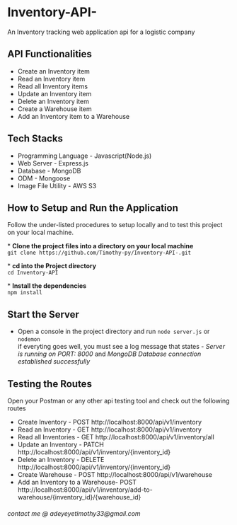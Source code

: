 # Inventory-API-

An Inventory tracking web application api for a logistic company

## API Functionalities

- Create an Inventory item
- Read an Inventory item
- Read all Inventory items
- Update an Inventory item
- Delete an Inventory item
- Create a Warehouse item
- Add an Inventory item to a Warehouse

## Tech Stacks

- Programming Language - Javascript(Node.js)
- Web Server - Express.js
- Database - MongoDB
- ODM - Mongoose
- Image File Utility - AWS S3

## How to Setup and Run the Application

Follow the under-listed procedures to setup locally and to test this project on your local machine.

\* **Clone the project files into a directory on your local machine**  
`git clone https://github.com/Timothy-py/Inventory-API-.git`

\* **cd into the Project directory**  
`cd Inventory-API`

\* **Install the dependencies**  
`npm install`

## Start the Server

- Open a console in the project directory and run
  `node server.js` or `nodemon`  
  if everyting goes well, you must see a log message that states - _Server is running on PORT: 8000_ and _MongoDB Database connection established successfully_

## Testing the Routes

Open your Postman or any other api testing tool and check out the following routes

- Create Inventory - POST http://localhost:8000/api/v1/inventory
- Read an Inventory - GET http://localhost:8000/api/v1/inventory
- Read all Inventories - GET http://localhost:8000/api/v1/inventory/all
- Update an Inventory - PATCH http://localhost:8000/api/v1/inventory/{inventory_id}
- Delete an Inventory - DELETE http://localhost:8000/api/v1/inventory/{inventory_id}
- Create Warehouse - POST http://localhost:8000/api/v1/warehouse
- Add an Inventory to a Warehouse- POST http://localhost:8000/api/v1/inventory/add-to-warehouse/{inventory_id}/{warehouse_id}

###### _contact me @ adeyeyetimothy33@gmail.com_

